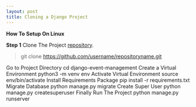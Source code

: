 ```yaml
---
layout: post
title: Cloning a Django Project
---
```

**How To Setup On Linux**

**Step 1**
Clone The Project [repository](https://techcrunch.com/2012/07/14/what-exactly-is-github-anyway/).

> git clone https://github.com/username/repositoryname.git

Go to Project Directory cd django-event-management
Create a Virtual Environment python3 -m venv env
Activate Virtual Environment source env/bin/activate
Install Requirements Package pip install -r requirements.txt
Migrate Database python manage.py migrate
Create Super User python manage.py createsuperuser
Finally Run The Project python manage.py runserver
